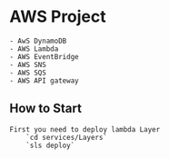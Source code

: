 # AWS Project
    - AwS DynamoDB
    - AWS Lambda
    - AWS EventBridge
    - AWS SNS
    - AWS SQS
    - AWS API gateway
## How to Start
    First you need to deploy lambda Layer
        `cd services/Layers`
        `sls deploy`